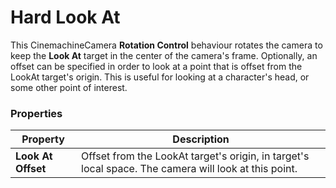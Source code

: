 # Hard Look At

This CinemachineCamera __Rotation Control__ behaviour rotates the camera to keep the __Look At__ target in the center of the camera's frame.  Optionally, an offset can be specified in order to look at a point that is offset from the LookAt target's origin.
This is useful for looking at a character's head, or some other point of interest.

### Properties

| Property | Description |
| --- | --- |				
| __Look At Offset__ | Offset from the LookAt target's origin, in target's local space.  The camera will look at this point. |


